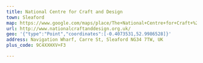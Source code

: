```yaml
---
title: National Centre for Craft and Design
town: Sleaford
map: https://www.google.com/maps/place/The+National+Centre+for+Craft+%26+Design/@52.9985656,-0.4073638,17z/data=!3m1!4b1!4m2!3m1!1s0x48783e2db8e6c40d:0x8aa28e87e140597b
url: http://www.nationalcraftanddesign.org.uk/
geo: '{"type":"Point","coordinates":[-0.4073531,52.9986528]}'
address: Navigation Wharf, Carre St, Sleaford NG34 7TW, UK
plus_code: 9C4XXHXV+F3

---
```


